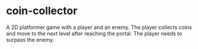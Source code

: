 # coin-collector

A 2D platformer game with a player and an enemy. The player collects coins and move to the next level after reaching the portal. The player needs to surpass the enemy.
